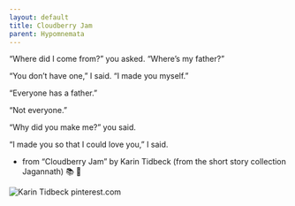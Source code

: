 ```yaml
---
layout: default
title: Cloudberry Jam
parent: Hypomnemata
---
```

“Where did I come from?” you asked. “Where’s my father?”

“You don’t have one,” I said. “I made you myself.”

“Everyone has a father.”

“Not everyone.”

“Why did you make me?” you said.

“I made you so that I could love you,” I said.


- from “Cloudberry Jam” by Karin Tidbeck (from the short story collection Jagannath)  📚 💬

![Karin Tidbeck pinterest.com](https://7robots.micro.blog/uploads/2024/cf3d3c418b.jpg "Karin Tidbeck pinterest.com")

 
